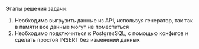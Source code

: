 Этапы решения задачи:
1. Необходимо выгрузить данные из API, используя генератор, так так в памяти все данные могут не поместиться
2. Необходимо подключиться к PostgresSQL, с помощью конфигов и сделать простой INSERT без изменений данных
